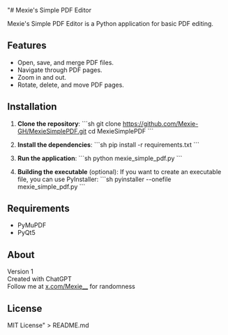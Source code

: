 "# Mexie's Simple PDF Editor

Mexie's Simple PDF Editor is a Python application for basic PDF editing.

## Features
- Open, save, and merge PDF files.
- Navigate through PDF pages.
- Zoom in and out.
- Rotate, delete, and move PDF pages.

## Installation

1. **Clone the repository**:
    \`\`\`sh
    git clone https://github.com/Mexie-GH/MexieSimplePDF.git
    cd MexieSimplePDF
    \`\`\`

2. **Install the dependencies**:
    \`\`\`sh
    pip install -r requirements.txt
    \`\`\`

3. **Run the application**:
    \`\`\`sh
    python mexie_simple_pdf.py
    \`\`\`

4. **Building the executable** (optional):
    If you want to create an executable file, you can use PyInstaller:
    \`\`\`sh
    pyinstaller --onefile mexie_simple_pdf.py
    \`\`\`

## Requirements
- PyMuPDF
- PyQt5

## About
Version 1  
Created with ChatGPT  
Follow me at [x.com/Mexie__](https://x.com/Mexie__) for randomness

## License
MIT License" > README.md